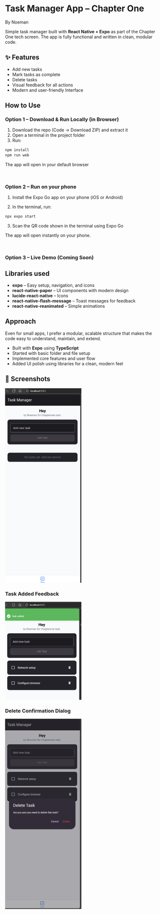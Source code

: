 # Task Manager App – Chapter One  
By Noeman

Simple task manager built with **React Native + Expo** as part of the Chapter One tech screen. The app is fully functional and written in clean, modular code.



## ✨ Features

- Add new tasks
- Mark tasks as complete
- Delete tasks
- Visual feedback for all actions
- Modern and user-friendly Interface  


##  How to Use

### Option 1 – Download & Run Locally (in Browser)

1. Download the repo (Code → Download ZIP) and extract it  
2. Open a terminal in the project folder  
3. Run:


```bash
npm install
npm run web
```
The app will open in your default browser

<br>

### Option 2 – Run on your phone

1. Install the Expo Go app on your phone (iOS or Android)

2. In the terminal, run:

```bash
npx expo start
```
3. Scan the QR code shown in the terminal using Expo Go

The app will open instantly on your phone.

<br>

### Option 3 – Live Demo (Coming Soon)


##  Libraries used


- **expo** – Easy setup, navigation, and icons  
- **react-native-paper** – UI components with modern design  
- **lucide-react-native** – Icons  
- **react-native-flash-message** – Toast messages for feedback  
- **react-native-reanimated** – Simple animations  

##  Approach

Even for small apps, I prefer a modular, scalable structure that makes the code easy to understand, maintain, and extend.  

- Built with **Expo** using **TypeScript**
- Started with basic folder and file setup
- Implemented core features and user flow
- Added UI polish using libraries for a clean, modern feel




## 📱 Screenshots

<img src="./assets/images/Screenshot 2025-06-26 163030.png" alt="Empty State" width="250"/>

### Task Added Feedback
<img src="./assets/images/Screenshot 2025-06-26 163252.png" alt="Task Added" width="250"/>


### Delete Confirmation Dialog
<img src="./assets/images/Screenshot 2025-06-26 163310.png" alt="Delete Dialog" width="250"/>

